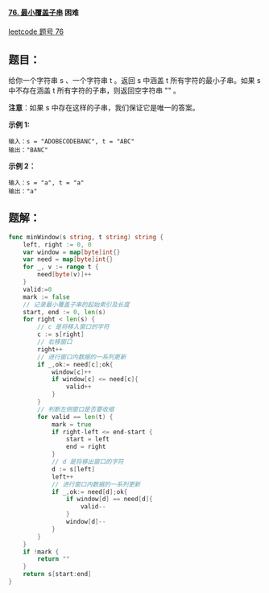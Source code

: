 #### [76. 最小覆盖子串](https://leetcode-cn.com/problems/minimum-window-substring/) 困难

[leetcode 题号 76](https://leetcode-cn.com/problems/minimum-window-substring/)

## 题目：

给你一个字符串 s 、一个字符串 t 。返回 s 中涵盖 t 所有字符的最小子串。如果 s 中不存在涵盖 t 所有字符的子串，则返回空字符串 "" 。

**注意**：如果 s 中存在这样的子串，我们保证它是唯一的答案。



**示例 1:**

```
输入：s = "ADOBECODEBANC", t = "ABC"
输出："BANC"
```

**示例 2：**

```
输入：s = "a", t = "a"
输出："a"
```



## 题解：

```go
func minWindow(s string, t string) string {
	left, right := 0, 0
	var window = map[byte]int{}
	var need = map[byte]int{}
	for _, v := range t {
		need[byte(v)]++
	}
	valid:=0
	mark := false
	// 记录最小覆盖子串的起始索引及长度
	start, end := 0, len(s)
	for right < len(s) {
		// c 是将移入窗口的字符
		c := s[right]
		// 右移窗口
		right++
		// 进行窗口内数据的一系列更新
		if _,ok:= need[c];ok{
			window[c]++
			if window[c] <= need[c]{
				valid++
			}
		}
		// 判断左侧窗口是否要收缩
		for valid == len(t) {
			mark = true
			if right-left <= end-start {
				start = left
				end = right
			}
			// d 是将移出窗口的字符
			d := s[left]
			left++
			// 进行窗口内数据的一系列更新
			if _,ok:= need[d];ok{
				if window[d] == need[d]{
					valid--
				}
				window[d]--
			}
		}
	}
	if !mark {
		return ""
	}
	return s[start:end]
}

```

